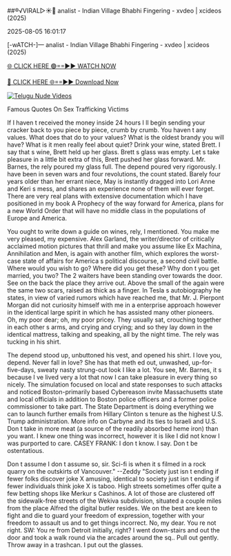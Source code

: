 ##®️√VIRAL▷☀️👄    analist - Indian Village Bhabhi Fingering - xvdeo &#124; xcideos (2025)

2025-08-05 16:01:17



[-wATCH-]—    analist - Indian Village Bhabhi Fingering - xvdeo &#124; xcideos (2025)

[🌐 CLICK HERE 🟢==►► WATCH NOW](https://www.youtucams.com/tracking/githubcom)

[🔴 CLICK HERE 🌐==►► Download Now](https://www.youtucams.com/tracking/githubcom)

[![Telugu Nude Videos](https://i.imgur.com/dJHk4Zq.gif)](https://www.youtucams.com/tracking/githubcom)



Famous Quotes On Sex Trafficking Victims

If I haven t received the money inside 24 hours I ll begin sending your cracker back to you piece by piece, crumb by crumb.  You haven t any values.  What does that do to your values?  What is the oldest brandy you will have?  What is it men really feel about quiet?  Drink your wine,  stated Brett.  I say that s wine,  Brett held up her glass. Brett s glass was empty.  Let s take pleasure in a little bit extra of this,  Brett pushed her glass forward.  Mr. Barnes,  the rely poured my glass full. The depend poured very rigorously.  I have been in seven wars and four revolutions,  the count stated. Barely four years older than her errant niece, May is instantly dragged into Lori Anne and Keri s mess, and shares an experience none of them will ever forget. There are very real plans with extensive documentation which I have positioned in my book A Prophecy of the way forward for America, plans for a new World Order that will have no middle class in the populations of Europe and America.

 You ought to write down a guide on wines, rely,  I mentioned.  You make me very pleased, my expensive. Alex Garland, the writer/director of critically acclaimed motion pictures that thrill and make you assume like Ex Machina, Annihilation and Men, is again with another film, which explores the worst-case state of affairs for America s political discourse, a second civil battle.  Where would you wish to go?  Where did you get these?  Why don t you get married, you two? The 2 waiters have been standing over towards the door.  See on the back the place they arrive out.  Above the small of the again were the same two scars, raised as thick as a finger. In Tesla s autobiography he states,  in view of varied rumors which have reached me, that Mr. J. Pierpont Morgan did not curiosity himself with me in a enterprise approach however in the identical large spirit in which he has assisted many other pioneers.  Oh, my poor dear; oh, my poor pricey.  They usually sat, crouching together in each other s arms, and crying and crying; and so they lay down in the identical mattress, talking and speaking, all by the night time. The rely was tucking in his shirt.

The depend stood up, unbuttoned his vest, and opened his shirt.  I love you, depend.  Never fall in love? She has that meth ed out, unwashed, up-for-five-days, sweaty nasty strung-out look I like a lot.  You see, Mr. Barnes, it s because I ve lived very a lot that now I can take pleasure in every thing so nicely. The simulation focused on local and state responses to such attacks and noticed Boston-primarily based Cybereason invite Massachusetts state and local officials in addition to Boston police officers and a former police commissioner to take part. The State Department is doing  everything we can  to launch further emails from Hillary Clinton s tenure as the highest U.S. Trump administration. More info on Carbyne and its ties to Israeli and U.S. Don t take in more meat (a source of the readily absorbed heme iron) than you want. I knew one thing was incorrect, however it is like I did not know I was purported to care. CASEY FRANK: I don t know.  I say. Don t be ostentatious.

Don t assume I don t assume so, sir. Sci-fi is when it s filmed in a rock quarry on the outskirts of Vancouver." --Zeddy "Society just isn t ending if fewer folks discover joke X amusing, identical to society just isn t ending if fewer individuals think joke X is taboo. High streets sometimes offer quite a few betting shops like Merkur s Cashinos. A lot of those are clustered off the sidewalk-free streets of the Wekiva subdivision, situated a couple miles from the place Alfred the digital butler resides. We on the best are keen to fight and die to guard your freedom of expression, together with your freedom to assault us and to get things incorrect.  No, my dear. You re not right. SW: You re from Detroit initially, right? I went down-stairs and out the door and took a walk round via the arcades around the sq.. Pull out gently. Throw away in a trashcan. I put out the glasses.
